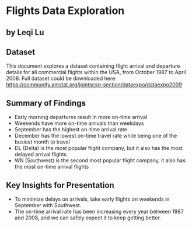# Flights Data Exploration
## by Leqi Lu


## Dataset

This document explores a dataset containing flight arrival and departure details for all commercial flights within the USA, from October 1987 to April 2008.
Full dataset could be downloaded here: https://community.amstat.org/jointscsg-section/dataexpo/dataexpo2009

## Summary of Findings

 - Early morning departures result in more on-time arrival
 - Weekends have more on-time arrivals than weekdays
 - September has the highest on-time arrival rate
 - December has the lowest on-time travel rate while being one of the busiest month to travel
 - DL (Delta) is the most popular flight company, but it also has the most delayed arrival flights
 - WN (Southwest) is the second most popular flight company, it also has the most on-time arrival flights


## Key Insights for Presentation

 - To minimize delays on arrivals, take early flights on weekends in September with Southwest.
 - The on-time arrival rate has been increasing every year between 1987 and 2008, and we can safely expect it to keep getting better.
